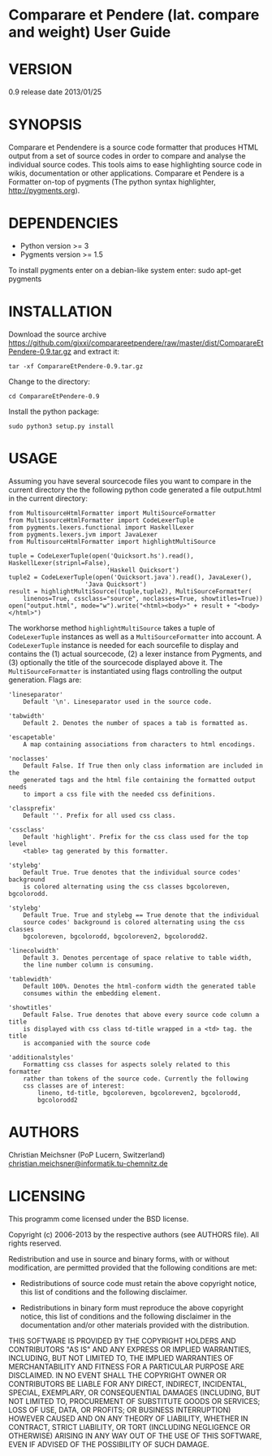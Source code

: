 # Comparare et Pendere (lat. compare and weight) User Guide #

VERSION
=======

0.9 release date 2013/01/25 

SYNOPSIS
========

Comparare et Pendendere is a source code formatter that produces HTML output 
from a set of source codes in order to compare and analyse the individual 
source codes. This tools aims to ease highlighting source code in wikis, 
documentation or other applications. Comparare et Pendere is a Formatter on-top 
of pygments (The python syntax highlighter, http://pygments.org).

DEPENDENCIES
============

* Python version >= 3
* Pygments version >= 1.5

To install pygments enter on a debian-like system enter:
	sudo apt-get pygments

INSTALLATION 
============

Download the source archive https://github.com/gixxi/comparareetpendere/raw/master/dist/ComparareEtPendere-0.9.tar.gz and extract it:

	tar -xf ComparareEtPendere-0.9.tar.gz

Change to the directory:

	cd ComparareEtPendere-0.9

Install the python package:

	sudo python3 setup.py install

USAGE
=====

Assuming you have several sourcecode files you want to compare in the current 
directory the the following python code generated a file output.html in the
current directory:


	from MultisourceHtmlFormatter import MultiSourceFormatter
	from MultisourceHtmlFormatter import CodeLexerTuple
	from pygments.lexers.functional import HaskellLexer
	from pygments.lexers.jvm import JavaLexer
	from MultisourceHtmlFormatter import highlightMultiSource

	tuple = CodeLexerTuple(open('Quicksort.hs').read(), HaskellLexer(stripnl=False), 
                               'Haskell Quicksort')
	tuple2 = CodeLexerTuple(open('Quicksort.java').read(), JavaLexer(),
                         'Java Quicksort')
	result = highlightMultiSource((tuple,tuple2), MultiSourceFormatter(
        linenos=True, cssclass="source", noclasses=True, showtitles=True))
	open("output.html", mode="w").write("<html><body>" + result + "<body></html>")

The workhorse method `highlightMultiSource` takes a tuple of `CodeLexerTuple` 
instances as well as a `MultiSourceFormatter` into account. 
A `CodeLexerTuple` instance is needed for each sourcefile to display and 
contains the (1) actual sourcecode, (2) a lexer instance from Pygments, 
and (3) optionally the title of the sourcecode displayed above it.
The `MultiSourceFormatter` is instantiated using flags controlling the
output generation. Flags are:

    'lineseparator'
        Default '\n'. Lineseparator used in the source code.
    
    'tabwidth'
        Default 2. Denotes the number of spaces a tab is formatted as.
        
    'escapetable' 
        A map containing associations from characters to html encodings.
        
    'noclasses'
        Default False. If True then only class information are included in the
        generated tags and the html file containing the formatted output needs
        to import a css file with the needed css definitions.
        
    'classprefix'
        Default ''. Prefix for all used css class.
        
    'cssclass'
        Default 'highlight'. Prefix for the css class used for the top level
        <table> tag generated by this formatter.
    
    'stylebg'
        Default True. True denotes that the individual source codes' background
        is colored alternating using the css classes bgcoloreven, bgcolorodd.

    'stylebg'
        Default True. True and stylebg == True denote that the individual 
        source codes' background is colored alternating using the css classes 
        bgcoloreven, bgcolorodd, bgcoloreven2, bgcolorodd2.
        
    'linecolwidth'
        Default 3. Denotes percentage of space relative to table width, 
        the line number column is consuming.
        
    'tablewidth'
        Default 100%. Denotes the html-conform width the generated table
        consumes within the embedding element.
        
    'showtitles'
        Default False. True denotes that above every source code column a title
        is displayed with css class td-title wrapped in a <td> tag. the title
        is accompanied with the source code
        
    'additionalstyles'
        Formatting css classes for aspects solely related to this formatter 
        rather than tokens of the source code. Currently the following
        css classes are of interest:
            lineno, td-title, bgcoloreven, bgcoloreven2, bgcolorodd,
            bgcolorodd2

AUTHORS
=======

Christian Meichsner (PoP Lucern, Switzerland) 
christian.meichsner@informatik.tu-chemnitz.de

LICENSING
=======

This programm come licensed under the BSD license.

Copyright (c) 2006-2013 by the respective authors (see AUTHORS file).
All rights reserved.

Redistribution and use in source and binary forms, with or without
modification, are permitted provided that the following conditions are
met:

* Redistributions of source code must retain the above copyright
  notice, this list of conditions and the following disclaimer.

* Redistributions in binary form must reproduce the above copyright
  notice, this list of conditions and the following disclaimer in the
  documentation and/or other materials provided with the distribution.

THIS SOFTWARE IS PROVIDED BY THE COPYRIGHT HOLDERS AND CONTRIBUTORS
"AS IS" AND ANY EXPRESS OR IMPLIED WARRANTIES, INCLUDING, BUT NOT
LIMITED TO, THE IMPLIED WARRANTIES OF MERCHANTABILITY AND FITNESS FOR
A PARTICULAR PURPOSE ARE DISCLAIMED. IN NO EVENT SHALL THE COPYRIGHT
OWNER OR CONTRIBUTORS BE LIABLE FOR ANY DIRECT, INDIRECT, INCIDENTAL,
SPECIAL, EXEMPLARY, OR CONSEQUENTIAL DAMAGES (INCLUDING, BUT NOT
LIMITED TO, PROCUREMENT OF SUBSTITUTE GOODS OR SERVICES; LOSS OF USE,
DATA, OR PROFITS; OR BUSINESS INTERRUPTION) HOWEVER CAUSED AND ON ANY
THEORY OF LIABILITY, WHETHER IN CONTRACT, STRICT LIABILITY, OR TORT
(INCLUDING NEGLIGENCE OR OTHERWISE) ARISING IN ANY WAY OUT OF THE USE
OF THIS SOFTWARE, EVEN IF ADVISED OF THE POSSIBILITY OF SUCH DAMAGE.
